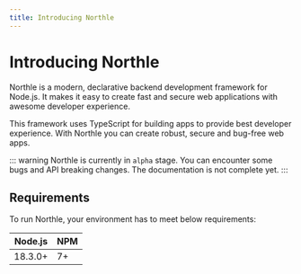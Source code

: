 ```yaml
---
title: Introducing Northle
---
```


# Introducing Northle

Northle is a modern, declarative backend development framework for Node.js. It makes it easy to create fast and secure web applications with awesome developer experience.

This framework uses TypeScript for building apps to provide best developer experience. With Northle you can create robust, secure and bug-free web apps.

::: warning
Northle is currently in `alpha` stage. You can encounter some bugs and API breaking changes. The documentation is not complete yet.
:::

## Requirements

To run Northle, your environment has to meet below requirements:

| Node.js       | NPM          |
| ------------- | ------------ |
| 18.3.0+       | 7+           |
